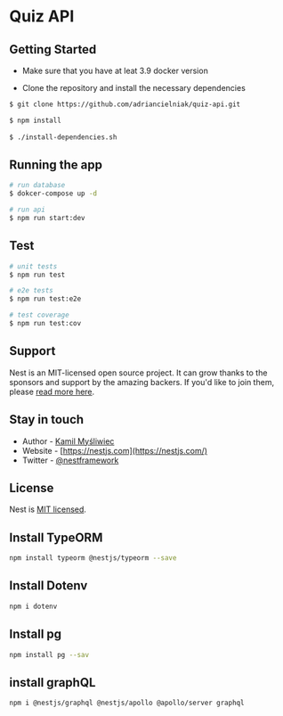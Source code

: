 
# Quiz API

## Getting Started

- Make sure that you have at leat 3.9 docker version

- Clone the repository and install the necessary dependencies 

```bash
$ git clone https://github.com/adriancielniak/quiz-api.git

$ npm install
 
$ ./install-dependencies.sh
```

## Running the app

```bash
# run database
$ dokcer-compose up -d

# run api
$ npm run start:dev
```

## Test

```bash
# unit tests
$ npm run test

# e2e tests
$ npm run test:e2e

# test coverage
$ npm run test:cov
```

## Support

Nest is an MIT-licensed open source project. It can grow thanks to the sponsors and support by the amazing backers. If you'd like to join them, please [read more here](https://docs.nestjs.com/support).

## Stay in touch

- Author - [Kamil Myśliwiec](https://kamilmysliwiec.com)
- Website - [https://nestjs.com](https://nestjs.com/)
- Twitter - [@nestframework](https://twitter.com/nestframework)

## License

Nest is [MIT licensed](LICENSE).

## Install TypeORM

```bash
npm install typeorm @nestjs/typeorm --save
```

## Install Dotenv

```bash
npm i dotenv
```

## Install pg

```bash
npm install pg --sav
```

## install graphQL 

```bash
npm i @nestjs/graphql @nestjs/apollo @apollo/server graphql
```